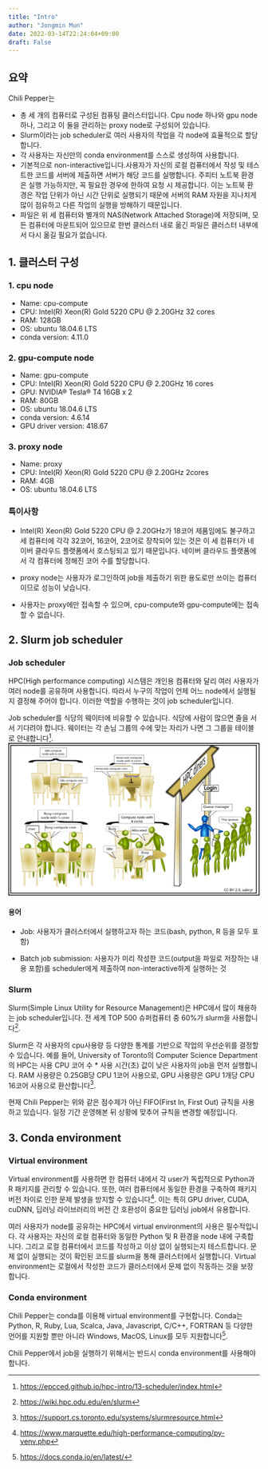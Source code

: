 ```yaml
---
title: "Intro"
author: "Jongmin Mun"
date: 2022-03-14T22:24:04+09:00
draft: False
---
```


## 요약
Chili Pepper는

- 총 세 개의 컴퓨터로 구성된 컴퓨팅 클러스터입니다. Cpu node 하나와 gpu node 하나, 그리고 이 둘을 관리하는 proxy node로 구성되어 있습니다.
- Slurm이라는 job scheduler로 여러 사용자의 작업을 각 node에 효율적으로 할당합니다.
- 각 사용자는 자신만의 conda environment를 스스로 생성하여 사용합니다.
- 기본적으로 non-interactive입니다.사용자가 자신의 로컬 컴퓨터에서 작성 및 테스트한 코드를 서버에 제출하면 서버가 해당 코드를 실행합니다. 주피터 노트북 환경은 실행 가능하지만, 꼭 필요한 경우에 한하여 요청 시 제공합니다. 이는 노트북 환경은 작업 단위가 아닌 시간 단위로 실행되기 때문에 서버의 RAM 자원을 지나치게 많이 점유하고 다른 작업의 실행을 방해하기 때문입니다.
- 파일은 위 세 컴퓨터와 별개의 NAS(Network Attached Storage)에 저장되며, 모든 컴퓨터에 마운트되어 있으므로 한번 클러스터 내로 옮긴 파일은 클러스터 내부에서 다시 옮길 필요가 없습니다.

## 1. 클러스터  구성

### 1. cpu node
- Name: cpu-compute
- CPU: Intel(R) Xeon(R) Gold 5220 CPU @ 2.20GHz 32 cores
- RAM: 128GB
- OS: ubuntu 18.04.6 LTS
- conda version: 4.11.0
  

### 2. gpu-compute node
- Name: gpu-compute
- CPU: Intel(R) Xeon(R) Gold 5220 CPU @ 2.20GHz 16 cores
- GPU: NVIDIA® Tesla® T4 16GB x 2
- RAM: 80GB
- OS: ubuntu 18.04.6 LTS
- conda version: 4.6.14
- GPU driver version: 418.67

### 3. proxy node
- Name: proxy
- CPU: Intel(R) Xeon(R) Gold 5220 CPU @ 2.20GHz 2cores
- RAM: 4GB
- OS: ubuntu 18.04.6 LTS

### 특이사항
- Intel(R) Xeon(R) Gold 5220 CPU @ 2.20GHz가 18코어 제품임에도 불구하고 세 컴퓨터에 각각 32코어, 16코어, 2코어로 장착되어 있는 것은 이 세 컴퓨터가 네이버 클라우드 플랫폼에서 호스팅되고 있기 때문입니다. 네이버 클라우드 플랫폼에서 각 컴퓨터에 정해진 코어 수를 할당합니다. 

- proxy node는 사용자가 로그인하여 job을 제출하기 위한 용도로만 쓰이는 컴퓨터이므로 성능이 낮습니다.

- 사용자는 proxy에만 접속할 수 있으며, cpu-compute와 gpu-compute에는 접속할 수 없습니다.

## 2. Slurm job scheduler

### Job scheduler
HPC(High performance computing) 시스템은 개인용 컴퓨터와 달리 여러 사용자가 여러 node를 공유하며 사용합니다. 따라서 누구의 작업이 언제 어느 node에서 실행될지 결정해 주어야 합니다. 이러한 역할을 수행하는 것이 job scheduler입니다.

Job scheduler를 식당의 웨이터에 비유할 수 있습니다. 식당에 사람이 많으면 줄을 서서 기다려야 합니다. 웨이터는 각 손님 그룹의 수에 맞는 자리가 나면 그 그룹을 테이블로 안내합니다[^fn1].
![restaurant](/assets/restaurant_queue_manager.svg)

#### 용어
- Job: 사용자가 클러스터에서 실행하고자 하는 코드(bash, python, R 등을 모두 포함)

- Batch job submission: 사용자가 미리 작성한 코드(output을 파일로 저장하는 내용 포함)를 scheduler에게 제출하여 non-interactive하게 실행하는 것

### Slurm
Slurm(Simple Linux Utility for Resource Management)은 HPC에서 많이 채용하는 job scheduler입니다. 전 세계 TOP 500 슈퍼컴퓨터 중 60%가 slurm을 사용합니다[^fn2].

Slurm은 각 사용자의 cpu사용량 등 다양한 통계를 기반으로 작업의 우선순위를 결정할 수 있습니다. 예를 들어, University of Toronto의 Computer Science Department의 HPC는 사용 CPU 코어 수 * 사용 시간(초) 값이 낮은 사용자의 job을 먼저 실행합니다. RAM 사용량은 0.25GB당 CPU 1코어 사용으로, GPU 사용량은 GPU 1개당 CPU 16코어 사용으로 환산합니다[^fn3].

현재 Chili Pepper는 위와 같은 점수제가 아닌 FIFO(First In, First Out) 규칙을 사용하고 있습니다. 일정 기간 운영해본 뒤 상황에 맞추어 규칙을 변경할 예정입니다.

 
## 3. Conda environment

### Virtual environment
Virtual environment를 사용하면 한 컴퓨터 내에서 각 user가 독립적으로 Python과 R 패키지를 관리할 수 있습니다. 또한, 여러 컴퓨터에서 동일한 환경을 구축하여 패키지 버전 차이로 인한 문제 발생을 방지할 수 있습니다[^fn4]. 이는 특히 GPU driver, CUDA, cuDNN, 딥러닝 라이브러리의 버전 간 호환성이 중요한 딥러닝 job에서 유용합니다.

여러 사용자가 node를 공유하는 HPC에서 virtual environment의 사용은 필수적입니다. 각 사용자는 자신의 로컬 컴퓨터와 동일한 Python 및 R 환경을 node 내에 구축합니다. 그리고 로컬 컴퓨터에서 코드를 작성하고 이상 없이 실행되는지 테스트합니다. 문제 없이 실행되는 것이 확인된 코드를 slurm을 통해 클러스터에서 실행합니다. Virtual environment는 로컬에서 작성한 코드가 클러스터에서 문제 없이 작동하는 것을 보장합니다.

### Conda environment
Chili Pepper는 conda를 이용해 virtual environment를 구현합니다. Conda는 Python, R, Ruby, Lua, Scalca, Java, Javascript, C/C++, FORTRAN 등 다양한 언어를 지원할 뿐만 아니라 Windows, MacOS, Linux를 모두 지원합니다[^fn5].

Chili Pepper에서 job을 실행하기 위해서는 반드시 conda environment를 사용해야 합니다. 






[^fn1]: https://epcced.github.io/hpc-intro/13-scheduler/index.html

[^fn2]: https://wiki.hpc.odu.edu/en/slurm

[^fn3]: https://support.cs.toronto.edu/systems/slurmresource.html

[^fn4]: https://www.marquette.edu/high-performance-computing/py-venv.php

[^fn5]: https://docs.conda.io/en/latest/